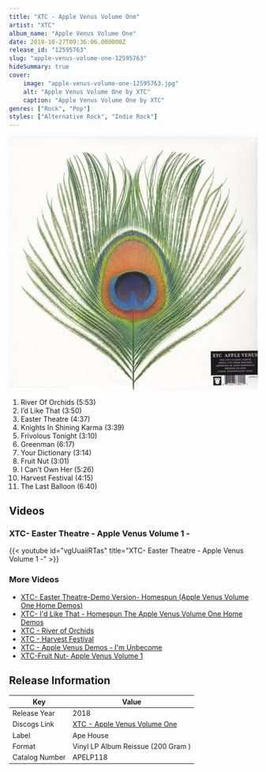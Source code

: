 ```yaml
---
title: "XTC - Apple Venus Volume One"
artist: "XTC"
album_name: "Apple Venus Volume One"
date: 2018-10-27T09:36:06.000000Z
release_id: "12595763"
slug: "apple-venus-volume-one-12595763"
hideSummary: true
cover:
    image: "apple-venus-volume-one-12595763.jpg"
    alt: "Apple Venus Volume One by XTC"
    caption: "Apple Venus Volume One by XTC"
genres: ["Rock", "Pop"]
styles: ["Alternative Rock", "Indie Rock"]
---
```


![Apple Venus Volume One by XTC](apple-venus-volume-one-12595763.jpg)

<!-- section break -->

1. River Of Orchids (5:53)
2. I’d Like That (3:50)
3. Easter Theatre (4:37)
4. Knights In Shining Karma (3:39)
5. Frivolous Tonight (3:10)
6. Greenman (6:17)
7. Your Dictionary (3:14)
8. Fruit Nut (3:01)
9. I Can’t Own Her (5:26)
10. Harvest Festival (4:15)
11. The Last Balloon (6:40)

<!-- section break -->




## Videos
### XTC- Easter Theatre -  Apple Venus Volume 1 -
{{< youtube id="vgUuaiiRTas" title="XTC- Easter Theatre -  Apple Venus Volume 1 -" >}}<br>

### More Videos

- [XTC- Easter Theatre-Demo Version- Homespun (Apple Venus Volume One Home Demos)](https://www.youtube.com/watch?v=tdjNPX2gjrU)
- [XTC- I'd Like That - Homespun The Apple Venus Volume One Home Demos](https://www.youtube.com/watch?v=rHZdTJ0GM6Q)
- [XTC - River of Orchids](https://www.youtube.com/watch?v=BXcGM4iU1a0)
- [XTC - Harvest Festival](https://www.youtube.com/watch?v=l0mAHRFujJY)
- [XTC - Apple Venus Demos - I'm Unbecome](https://www.youtube.com/watch?v=rEXLTYgub3E)
- [XTC-Fruit Nut- Apple Venus Volume 1](https://www.youtube.com/watch?v=QVJ6ZVSQJwM)


## Release Information
|  Key           | Value                                                |
| ---------------| ---------------------------------------------------- |
| Release Year   | 2018                                   |
| Discogs Link   | [XTC - Apple Venus Volume One](https://www.discogs.com/release/12595763-XTC-Apple-Venus-Volume-One) |
| Label          | Ape House |
| Format         | Vinyl LP Album Reissue (200 Gram ) |
| Catalog Number | APELP118 |
